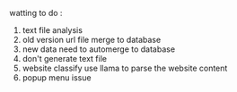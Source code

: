 watting to do : 

1. text file analysis 
2. old version url file merge to database 
3. new data need to automerge to database 
4. don't generate text file 
5. website classify use llama to parse the website content  
6. popup menu issue 

